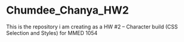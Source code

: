 # Chumdee_Chanya_HW2
 This is the repository i am creating as a HW #2 – Character build (CSS Selection and Styles) for MMED 1054
